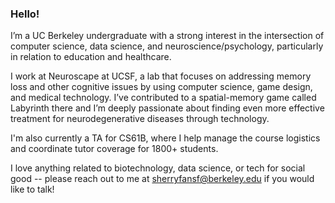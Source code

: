 ### Hello!
I’m a UC Berkeley undergraduate with a strong interest in the intersection of computer science, data science, and neuroscience/psychology, particularly in relation to education and healthcare.

I work at Neuroscape at UCSF, a lab that focuses on addressing memory loss and other cognitive issues by using computer science, game design, and medical technology. I’ve contributed to a spatial-memory game called Labyrinth there and I’m deeply passionate about finding even more effective treatment for neurodegenerative diseases through technology.

I'm also currently a TA for CS61B, where I help manage the course logistics and coordinate tutor coverage for 1800+ students.

I love anything related to biotechnology, data science, or tech for social good -- please reach out to me at sherryfansf@berkeley.edu if you would like to talk!


